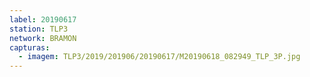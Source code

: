 ```yaml
---
label: 20190617
station: TLP3
network: BRAMON
capturas:
  - imagem: TLP3/2019/201906/20190617/M20190618_082949_TLP_3P.jpg
---
```

